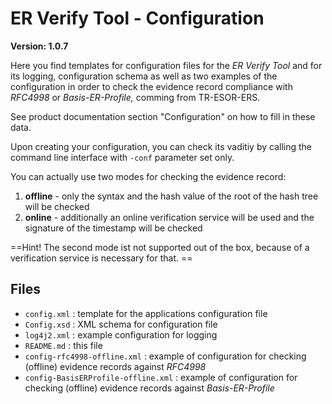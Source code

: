 ER Verify Tool - Configuration
==============================

**Version: 1.0.7**

Here you find templates for configuration files for the _ER Verify Tool_ and
for its logging, configuration schema  as well as two examples of the configuration in order to check the evidence record compliance with *RFC4998* or *Basis-ER-Profile,* comming from TR-ESOR-ERS.

See product documentation section "Configuration" on how to fill in these data.

Upon creating your configuration, you can check its vaditiy by calling the
command line interface with `-conf` parameter set only.

You can actually use two modes for checking the evidence record:
1. **offline** - only the syntax and the hash value of the root of the hash tree will be checked 
2. **online** - additionally an online verification service will be used and the signature of the timestamp will be checked

==Hint! The second mode ist not supported out of the box, because of a verification service is necessary for that. ==

Files
-----

- `config.xml` : template for the applications configuration file
- `Config.xsd` : XML schema for configuration file
- `log4j2.xml`  : example configuration for logging
- `README.md`  : this file
- `config-rfc4998-offline.xml` : example of configuration for checking (offline) evidence records against *RFC4998*
- `config-BasisERProfile-offline.xml` : example of configuration for checking (offline) evidence records against *Basis-ER-Profile*

